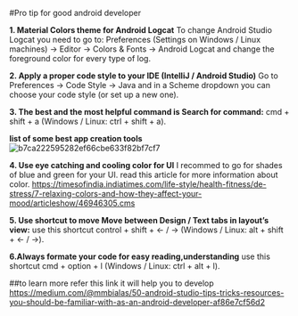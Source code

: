 #Pro tip for good android developer 

**1. Material Colors theme for Android Logcat**
To change Android Studio Logcat you need to go to: Preferences (Settings on Windows / Linux machines) → Editor → Colors & Fonts → Android Logcat and change the foreground color for every type of log.

**2. Apply a proper code style to your IDE (IntelliJ / Android Studio)**
Go to Preferences → Code Style → Java and in a Scheme dropdown you can choose your code style (or set up a new one).

**3. The best and the most helpful command is Search for command:**
cmd + shift + a (Windows / Linux: ctrl + shift + a).

**list of some best app creation tools**
![b7ca222595282ef66cbe633f82bf7cf7](https://user-images.githubusercontent.com/35499100/38086952-f019e426-3373-11e8-8c1a-9483c2428686.jpg)


**4. Use eye catching and cooling color for UI**
I recommed to go for shades of blue and green for your UI.
 read this article for more information about color.
https://timesofindia.indiatimes.com/life-style/health-fitness/de-stress/7-relaxing-colors-and-how-they-affect-your-mood/articleshow/46946305.cms

**5. Use shortcut to move Move between Design / Text tabs in layout’s view:**
use this shortcut control + shift + ← / → (Windows / Linux: alt + shift + ← / →).

**6.Always formate your code for easy reading,understanding**
use this shortcut cmd + option + l (Windows / Linux: ctrl + alt + l).

##to learn more refer this link it will help you to develop 
https://medium.com/@mmbialas/50-android-studio-tips-tricks-resources-you-should-be-familiar-with-as-an-android-developer-af86e7cf56d2

